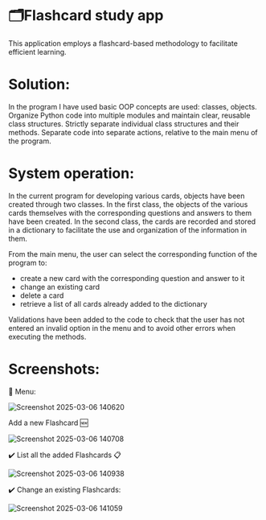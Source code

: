 # 🗂️Flashcard study app
This application employs a flashcard-based methodology to facilitate efficient learning.

# Solution:

In the program I have used basic OOP concepts are used: classes, objects. Organize Python code into multiple modules and maintain clear, reusable class structures. Strictly separate individual class structures and their methods. Separate code into separate actions, relative to the main menu of the program.

# System operation:

In the current program for developing various cards, objects have been created through two classes.
In the first class, the objects of the various cards themselves with the corresponding questions and answers to them have been created.
In the second class, the cards are recorded and stored in a dictionary to facilitate the use and organization of the information in them.

From the main menu, the user can select the corresponding function of the program to:
- create a new card with the corresponding question and answer to it
- change an existing card
- delete a card
- retrieve a list of all cards already added to the dictionary

Validations have been added to the code to check that the user has not entered an invalid option in the menu and to avoid other errors when executing the methods.

# Screenshots:

🔢 Menu:

![Screenshot 2025-03-06 140620](https://github.com/user-attachments/assets/27a37640-88f2-49d2-b586-a3f6e2c7c91d)


 Add a new Flashcard 🆕

![Screenshot 2025-03-06 140708](https://github.com/user-attachments/assets/33867d09-f3a7-4e0c-9b7c-6dfc04fd402e)


✔️ List all the added Flashcards 📋

![Screenshot 2025-03-06 140938](https://github.com/user-attachments/assets/623d596b-0b57-4e7d-bff0-33a422db94e0)


✔️ Change an existing Flashcards:

![Screenshot 2025-03-06 141059](https://github.com/user-attachments/assets/bed4ee44-26d3-48c9-8f7a-c8021144843a)
